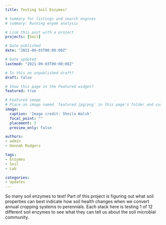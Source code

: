 ```yaml
---
title: Testing Soil Enzymes!

# Summary for listings and search engines
# summary: Running enyme analysis

# Link this post with a project
projects: [Soil]

# Date published
date: "2021-09-03T00:00:00Z"

# Date updated
lastmod: "2021-09-03T00:00:00Z"

# Is this an unpublished draft?
draft: false

# Show this page in the Featured widget?
featured: true

# Featured image
# Place an image named `featured.jpg/png` in this page's folder and customize its options here.
image:
  caption: 'Image credit: Sheila Walsh'
  focal_point: ""
  placement: 2
  preview_only: false

authors:
- admin
- Hannah Rodgers

tags:
- Enzymes
- Soil
- Lab

categories:
- Updates
---
```


So many soil enzymes to test! Part of this project is figuring out what soil properties can best indicate 
how soil health changes when we convert annual cropping systems to perennials. Each stack here is testing 1 
of 12 different soil enzymes to see what they can tell us about the soil microbial community. 

